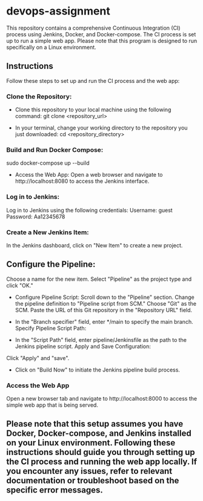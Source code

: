 # devops-assignment

This repository contains a comprehensive Continuous Integration (CI) process using Jenkins, Docker, and Docker-compose. The CI process is set up to run a simple web app. Please note that this program is designed to run specifically on a Linux environment.

## Instructions
Follow these steps to set up and run the CI process and the web app:

### Clone the Repository:
* Clone this repository to your local machine using the following command:
git clone <repository_url>

* In your terminal, change your working directory to the repository you just downloaded:
cd <repository_directory>

### Build and Run Docker Compose:
sudo docker-compose up --build

* Access the Web App:
Open a web browser and navigate to http://localhost:8080 to access the Jenkins interface.

### Log in to Jenkins:
Log in to Jenkins using the following credentials:
Username: guest
Password: Aa12345678

### Create a New Jenkins Item:
In the Jenkins dashboard, click on "New Item" to create a new project.

## Configure the Pipeline:

Choose a name for the new item.
Select "Pipeline" as the project type and click "OK."

* Configure Pipeline Script:
Scroll down to the "Pipeline" section.
Change the pipeline definition to "Pipeline script from SCM."
Choose "Git" as the SCM.
Paste the URL of this Git repository in the "Repository URL" field.

* In the "Branch specifier" field, enter */main to specify the main branch.
Specify Pipeline Script Path:

* In the "Script Path" field, enter pipeline/Jenkinsfile as the path to the Jenkins pipeline script.
Apply and Save Configuration:

Click "Apply" and "save".

* Click on "Build Now" to initiate the Jenkins pipeline build process.

### Access the Web App
Open a new browser tab and navigate to http://localhost:8000 to access the simple web app that is being served.


## Please note that this setup assumes you have Docker, Docker-compose, and Jenkins installed on your Linux environment. Following these instructions should guide you through setting up the CI process and running the web app locally. If you encounter any issues, refer to relevant documentation or troubleshoot based on the specific error messages.
